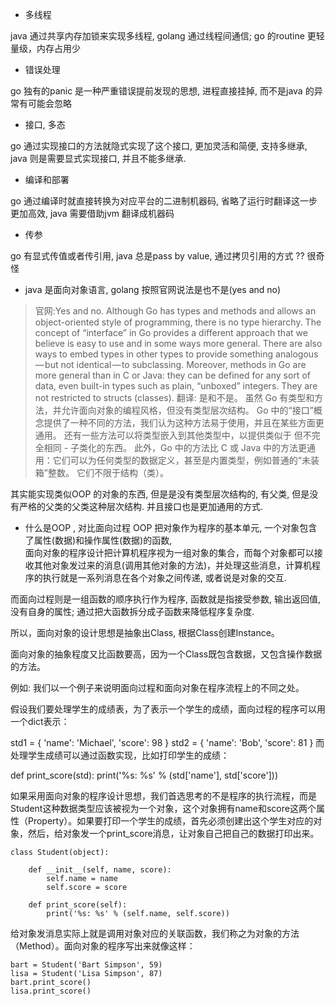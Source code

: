 * 多线程

java 通过共享内存加锁来实现多线程, golang 通过线程间通信; 
go 的routine 更轻量级，内存占用少

* 错误处理

go 独有的panic 是一种严重错误提前发现的思想, 进程直接挂掉, 而不是java 的异常有可能会忽略

* 接口, 多态

go 通过实现接口的方法就隐式实现了这个接口, 更加灵活和简便, 支持多继承, java 则是需要显式实现接口, 并且不能多继承.

* 编译和部署

go 通过编译时就直接转换为对应平台的二进制机器码, 省略了运行时翻译这一步更加高效, java 需要借助jvm 翻译成机器码

* 传参

go 有显式传值或者传引用, java 总是pass by value, 通过拷贝引用的方式 ?? 很奇怪

* java 是面向对象语言, golang 按照官网说法是也不是(yes and no)

> 官网:Yes and no. Although Go has types and methods and allows an object-oriented style of programming, there is no type hierarchy. The concept of “interface” in Go provides a different approach that we believe is easy to use and in some ways more general. There are also ways to embed types in other types to provide something analogous — but not identical — to subclassing. Moreover, methods in Go are more general than in C   or Java: they can be defined for any sort of data, even built-in types such as plain, “unboxed” integers. They are not restricted to structs (classes).
> 翻译: 是和不是。 虽然 Go 有类型和方法，并允许面向对象的编程风格，但没有类型层次结构。 Go 中的“接口”概念提供了一种不同的方法，我们认为这种方法易于使用，并且在某些方面更通用。 还有一些方法可以将类型嵌入到其他类型中，以提供类似于 但不完全相同 - 子类化的东西。 此外，Go 中的方法比 C 或 Java 中的方法更通用：它们可以为任何类型的数据定义，甚至是内置类型，例如普通的“未装箱”整数。 它们不限于结构（类）。

其实能实现类似OOP 的对象的东西, 但是是没有类型层次结构的, 有父类, 但是没有严格的父类的父类这种层次结构. 并且接口也是更加通用的方式. 

* 什么是OOP , 对比面向过程
OOP 把对象作为程序的基本单元, 一个对象包含了属性(数据)和操作属性(数据)的函数,  
面向对象的程序设计把计算机程序视为一组对象的集合，而每个对象都可以接收其他对象发过来的消息(调用其他对象的方法)，并处理这些消息，计算机程序的执行就是一系列消息在各个对象之间传递, 或者说是对象的交互.

而面向过程则是一组函数的顺序执行作为程序, 函数就是指接受参数, 输出返回值, 没有自身的属性; 通过把大函数拆分成子函数来降低程序复杂度.

所以，面向对象的设计思想是抽象出Class, 根据Class创建Instance。

面向对象的抽象程度又比函数要高，因为一个Class既包含数据，又包含操作数据的方法。

例如:
我们以一个例子来说明面向过程和面向对象在程序流程上的不同之处。

假设我们要处理学生的成绩表，为了表示一个学生的成绩，面向过程的程序可以用一个dict表示：

std1 = { 'name': 'Michael', 'score': 98 }
std2 = { 'name': 'Bob', 'score': 81 }
而处理学生成绩可以通过函数实现，比如打印学生的成绩：

def print_score(std):
    print('%s: %s' % (std['name'], std['score']))

如果采用面向对象的程序设计思想，我们首选思考的不是程序的执行流程，而是Student这种数据类型应该被视为一个对象，这个对象拥有name和score这两个属性（Property）。如果要打印一个学生的成绩，首先必须创建出这个学生对应的对象，然后，给对象发一个print_score消息，让对象自己把自己的数据打印出来。
```
class Student(object):

    def __init__(self, name, score):
        self.name = name
        self.score = score

    def print_score(self):
        print('%s: %s' % (self.name, self.score))
```
给对象发消息实际上就是调用对象对应的关联函数，我们称之为对象的方法（Method）。面向对象的程序写出来就像这样：
```
bart = Student('Bart Simpson', 59)
lisa = Student('Lisa Simpson', 87)
bart.print_score()
lisa.print_score()
```